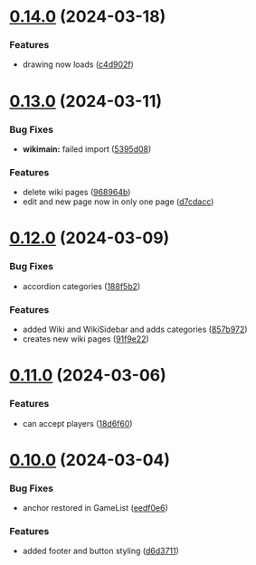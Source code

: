 # [0.14.0](https://github.com/PMFrancisco/QuestWeaver-front/compare/v0.13.0...v0.14.0) (2024-03-18)


### Features

* drawing now loads ([c4d902f](https://github.com/PMFrancisco/QuestWeaver-front/commit/c4d902f9a6cddb85b8ea4bf9bc855717cc5b52a0))



# [0.13.0](https://github.com/PMFrancisco/QuestWeaver-front/compare/v0.12.0...v0.13.0) (2024-03-11)


### Bug Fixes

* **wikimain:** failed import ([5395d08](https://github.com/PMFrancisco/QuestWeaver-front/commit/5395d0841740debf78d36062787637469d37b7b0))


### Features

* delete wiki pages ([968964b](https://github.com/PMFrancisco/QuestWeaver-front/commit/968964beb9a4a8653b850b4dfe1cd48a1f738d06))
* edit and new page now in only one page ([d7cdacc](https://github.com/PMFrancisco/QuestWeaver-front/commit/d7cdacc98d0dbd030c377fe665b9bc0495578365))



# [0.12.0](https://github.com/PMFrancisco/QuestWeaver-front/compare/v0.11.0...v0.12.0) (2024-03-09)


### Bug Fixes

* accordion categories ([188f5b2](https://github.com/PMFrancisco/QuestWeaver-front/commit/188f5b2085691a4a09a7e0e09fd363221491fde4))


### Features

* added Wiki and WikiSidebar and adds categories ([857b972](https://github.com/PMFrancisco/QuestWeaver-front/commit/857b9725c08de192ceb2428b66bf77ef55a89ed5))
* creates new wiki pages ([91f9e22](https://github.com/PMFrancisco/QuestWeaver-front/commit/91f9e2226b3addbd052b47eb3f39c69fdfeba01c))



# [0.11.0](https://github.com/PMFrancisco/QuestWeaver-front/compare/v0.10.0...v0.11.0) (2024-03-06)


### Features

* can accept players ([18d6f60](https://github.com/PMFrancisco/QuestWeaver-front/commit/18d6f6092ee421dd74e84ff479f3b47be091bd27))



# [0.10.0](https://github.com/PMFrancisco/QuestWeaver-front/compare/v0.9.0...v0.10.0) (2024-03-04)


### Bug Fixes

* anchor restored in GameList ([eedf0e6](https://github.com/PMFrancisco/QuestWeaver-front/commit/eedf0e6d06c148f09bf3de7b93c4f6b5bb0ff933))


### Features

* added footer and button styling ([d6d3711](https://github.com/PMFrancisco/QuestWeaver-front/commit/d6d371131af3251244b58de52191e879e4dcdf6f))



